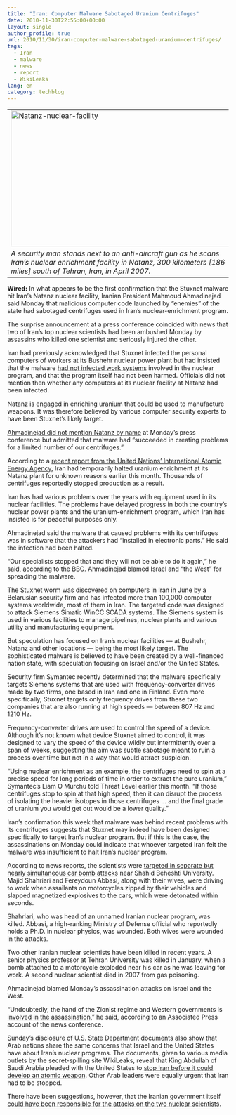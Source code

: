 ```yaml
---
title: "Iran: Computer Malware Sabotaged Uranium Centrifuges"
date: 2010-11-30T22:55:00+00:00
layout: single
author_profile: true
url: 2010/11/30/iran-computer-malware-sabotaged-uranium-centrifuges/
tags:
  - Iran
  - malware
  - news
  - report
  - WikiLeaks
lang: en
category: techblog
---
```

<table border="0" cellspacing="0" cellpadding="0">
  <tr>
    <td valign="top">
      <a href="http://lh4.ggpht.com/_vaUVXcmC3OI/TPV5dolswqI/AAAAAAAADTM/kJf3tn1Xm3M/s1600-h/Natanz-nuclear-facility%5B3%5D.jpg"><img title="Natanz-nuclear-facility" border="0" alt="Natanz-nuclear-facility" src="http://lh6.ggpht.com/_vaUVXcmC3OI/TPV5wJuIuoI/AAAAAAAADTQ/zqYxntRWWpA/Natanz-nuclear-facility_thumb.jpg?imgmax=800" width="500" height="310" /></a>
    </td>
  </tr>
  
  <tr>
    <td valign="top">
      <em>A security man stands next to an anti-aircraft gun as he scans Iran’s nuclear enrichment facility in Natanz, 300 kilometers [186 miles] south of Tehran, Iran, in April 2007.</em>
    </td>
  </tr>
</table>

**Wired:** In what appears to be the first confirmation that the Stuxnet malware hit Iran’s Natanz nuclear facility, Iranian President Mahmoud Ahmadinejad said Monday that malicious computer code launched by “enemies” of the state had sabotaged centrifuges used in Iran’s nuclear-enrichment program.

The surprise announcement at a press conference coincided with news that two of Iran’s top nuclear scientists had been ambushed Monday by assassins who killed one scientist and seriously injured the other.

Iran had previously acknowledged that Stuxnet infected the personal computers of workers at its Bushehr nuclear power plant but had insisted that the malware [had not infected work systems](http://www.bbc.co.uk/news/world-middle-east-11414483) involved in the nuclear program, and that the program itself had not been harmed. Officials did not mention then whether any computers at its nuclear facility at Natanz had been infected.

Natanz is engaged in enriching uranium that could be used to manufacture weapons. It was therefore believed by various computer security experts to have been Stuxnet’s likely target.

[Ahmadinejad did not mention Natanz by name](http://www.bbc.co.uk/news/world-middle-east-11868596) at Monday’s press conference but admitted that malware had “succeeded in creating problems for a limited number of our centrifuges.”

According to a [recent report from the United Nations’ International Atomic Energy Agency](http://www.google.com/hostednews/ap/article/ALeqM5gOlxz0LB6nZqKszhjwHXdT6Sw9sw?docId=55db743644d74c71bb94459b5fd4a8e3), Iran had temporarily halted uranium enrichment at its Natanz plant for unknown reasons earlier this month. Thousands of centrifuges reportedly stopped production as a result.

Iran has had various problems over the years with equipment used in its nuclear facilities. The problems have delayed progress in both the country’s nuclear power plants and the uranium-enrichment program, which Iran has insisted is for peaceful purposes only.

Ahmadinejad said the malware that caused problems with its centrifuges was in software that the attackers had “installed in electronic parts.” He said the infection had been halted.

“Our specialists stopped that and they will not be able to do it again,” he said, according to the BBC. Ahmadinejad blamed Israel and “the West” for spreading the malware.

The Stuxnet worm was discovered on computers in Iran in June by a Belarusian security firm and has infected more than 100,000 computer systems worldwide, most of them in Iran. The targeted code was designed to attack Siemens Simatic WinCC SCADA systems. The Siemens system is used in various facilities to manage pipelines, nuclear plants and various utility and manufacturing equipment.

But speculation has focused on Iran’s nuclear facilities — at Bushehr, Natanz and other locations — being the most likely target. The sophisticated malware is believed to have been created by a well-financed nation state, with speculation focusing on Israel and/or the United States.

Security firm Symantec recently determined that the malware specifically targets Siemens systems that are used with frequency-converter drives made by two firms, one based in Iran and one in Finland. Even more specifically, Stuxnet targets only frequency drives from these two companies that are also running at high speeds — between 807 Hz and 1210 Hz.

Frequency-converter drives are used to control the speed of a device. Although it’s not known what device Stuxnet aimed to control, it was designed to vary the speed of the device wildly but intermittently over a span of weeks, suggesting the aim was subtle sabotage meant to ruin a process over time but not in a way that would attract suspicion.

“Using nuclear enrichment as an example, the centrifuges need to spin at a precise speed for long periods of time in order to extract the pure uranium,” Symantec’s Liam O Murchu told Threat Level earlier this month. “If those centrifuges stop to spin at that high speed, then it can disrupt the process of isolating the heavier isotopes in those centrifuges … and the final grade of uranium you would get out would be a lower quality.”

Iran’s confirmation this week that malware was behind recent problems with its centrifuges suggests that Stuxnet may indeed have been designed specifically to target Iran’s nuclear program. But if this is the case, the assassinations on Monday could indicate that whoever targeted Iran felt the malware was insufficient to halt Iran’s nuclear program.

According to news reports, the scientists were [targeted in separate but nearly simultaneous car bomb attacks](http://www.washingtonpost.com/wp-dyn/content/article/2010/11/29/AR2010112901560.html) near Shahid Beheshti University. Majid Shahriari and Fereydoun Abbasi, along with their wives, were driving to work when assailants on motorcycles zipped by their vehicles and slapped magnetized explosives to the cars, which were detonated within seconds.

Shahriari, who was head of an unnamed Iranian nuclear program, was killed. Abbasi, a high-ranking Ministry of Defense official who reportedly holds a Ph.D. in nuclear physics, was wounded. Both wives were wounded in the attacks.

Two other Iranian nuclear scientists have been killed in recent years. A senior physics professor at Tehran University was killed in January, when a bomb attached to a motorcycle exploded near his car as he was leaving for work. A second nuclear scientist died in 2007 from gas poisoning.

Ahmadinejad blamed Monday’s assassination attacks on Israel and the West.

“Undoubtedly, the hand of the Zionist regime and Western governments is [involved in the assassination](http://www.kansascity.com/2010/11/29/2478773/state-tv-bomb-kills-iranian-nuclear.html),” he said, according to an Associated Press account of the news conference.

Sunday’s disclosure of U.S. State Department documents also show that Arab nations share the same concerns that Israel and the United States have about Iran’s nuclear programs. The documents, given to various media outlets by the secret-spilling site WikiLeaks, reveal that King Abdullah of Saudi Arabia pleaded with the United States to [stop Iran before it could develop an atomic weapon](http://www.csmonitor.com/Commentary/the-monitors-view/2010/1129/WikiLeaks-helps-Obama-Arabs-jointly-confront-Iran-nuclear-program). Other Arab leaders were equally urgent that Iran had to be stopped.

There have been suggestions, however, that the Iranian government itself [could have been responsible for the attacks on the two nuclear scientists](http://voices.washingtonpost.com/postpartisan/2010/11/_the_story_of_the.html).